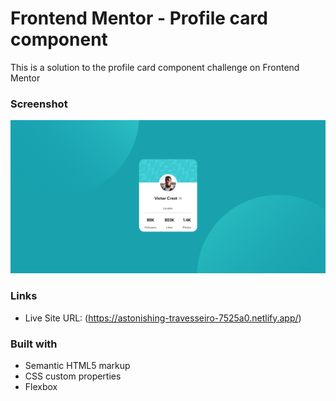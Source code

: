 # Frontend Mentor - Profile card component

This is a solution to the profile card component challenge on Frontend Mentor

### Screenshot

![Final solution to qr component](images/profile-card-solution.png)

### Links

- Live Site URL: (https://astonishing-travesseiro-7525a0.netlify.app/)

### Built with

- Semantic HTML5 markup
- CSS custom properties
- Flexbox
